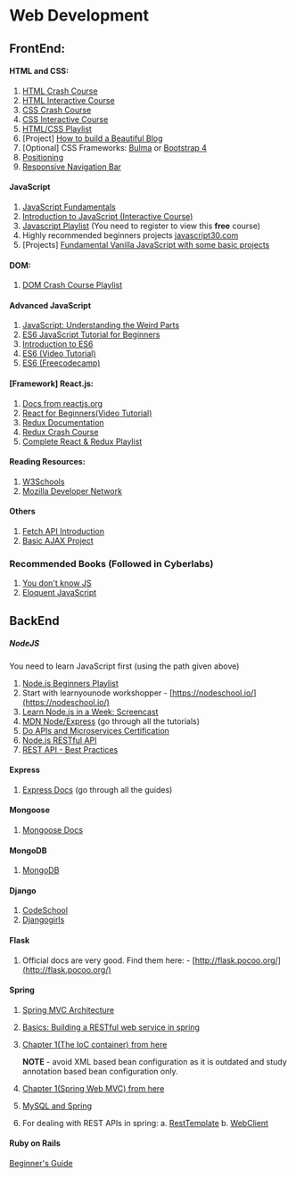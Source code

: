 # Web Development

## FrontEnd:

#### HTML and CSS:

1. [HTML Crash Course](https://www.youtube.com/watch?v=UB1O30fR-EE)
2. [HTML Interactive Course](https://scrimba.com/g/ghtml)
3. [CSS Crash Course](https://www.youtube.com/watch?v=yfoY53QXEnI&index=2&list=PLillGF-RfqbZTASqIqdvm1R5mLrQq79CU)
4. [CSS Interactive Course](https://scrimba.com/g/gintrotocss)
5. [HTML/CSS Playlist](https://www.youtube.com/watch?v=cqszz_OfAFQ&list=PLC1322B5A0180C946)
6. \[Project\] [How to build a Beautiful Blog](https://scrimba.com/g/gbuildablog)
7. \[Optional\] CSS Frameworks: [Bulma](https://scrimba.com/g/gbulma) or [Bootstrap 4](https://scrimba.com/g/gbootstrap4)
8. [Positioning](http://learnlayout.com/position.html)
9. [Responsive Navigation Bar](https://www.taniarascia.com/responsive-dropdown-navigation-bar/)

#### JavaScript

1. [JavaScript Fundamentals](https://www.youtube.com/watch?v=W6NZfCO5SIk)
2. [Introduction to JavaScript \(Interactive Course\)](https://scrimba.com/g/gintrotojavascript)
3. [Javascript Playlist](https://frontendmasters.com/courses/javascript-basics/) \(You need to register to view this **free** course\)
4. Highly recommended beginners projects [javascript30.com](https://javascript30.com/)
5. \[Projects\] [Fundamental Vanilla JavaScript with some basic projects](https://www.youtube.com/watch?v=vEROU2XtPR8&list=PLillGF-RfqbbnEGy3ROiLWk7JMCuSyQtX)

#### DOM:

1. [DOM Crash Course Playlist](https://www.youtube.com/watch?v=0ik6X4DJKCc&list=PLillGF-RfqbYE6Ik_EuXA2iZFcE082B3s)

#### Advanced JavaScript

1. [JavaScript: Understanding the Weird Parts](https://www.youtube.com/watch?v=Bv_5Zv5c-Ts)
2. [ES6 JavaScript Tutorial for Beginners](https://www.youtube.com/watch?v=NCwa_xi0Uuc)
3. [Introduction to ES6](https://scrimba.com/playlist/p4Mrt9)
4. [ES6 (Video Tutorial)](https://www.youtube.com/watch?v=WZQc7RUAg18)
5. [ES6 (Freecodecamp)](https://www.freecodecamp.org/learn/javascript-algorithms-and-data-structures/es6/)

#### \[Framework\] React.js:

1. [Docs from reactjs.org](reactjs.org)
2. [React for Beginners(Video Tutorial)](https://www.youtube.com/watch?v=Ke90Tje7VS0)
3. [Redux Documentation](https://redux.js.org/tutorials/essentials/part-1-overview-concepts)
4. [Redux Crash Course](https://www.youtube.com/watch?v=93p3LxR9xfM)
5. [Complete React & Redux Playlist](https://www.youtube.com/playlist?list=PL4cUxeGkcC9ij8CfkAY2RAGb-tmkNwQHG)

#### Reading Resources:

1. [W3Schools](https://www.w3schools.com/)
2. [Mozilla Developer Network](https://developer.mozilla.org/en-US/docs/Learn)

#### Others

1. [Fetch API Introduction](https://www.youtube.com/watch?v=Oive66jrwBs)
2. [Basic AJAX Project](https://www.youtube.com/watch?v=tUE2Nic21BA)

### Recommended Books \(Followed in Cyberlabs\)

1. [You don't know JS](https://maximdenisov.gitbooks.io/you-don-t-know-js/content/)
2. [Eloquent JavaScript](http://eloquentjavascript.net)

## BackEnd

##### NodeJS

You need to learn JavaScript first \(using the path given above\)

1. [Node.js Beginners Playlist](https://www.youtube.com/playlist?list=PL4cUxeGkcC9gcy9lrvMJ75z9maRw4byYp)
2. Start with learnyounode workshopper - [https://nodeschool.io/](https://nodeschool.io/)
3. [Learn Node.js in a Week: Screencast](https://ilovecoding.org/courses/nodejs)
4. [MDN Node/Express](https://developer.mozilla.org/en-US/docs/Learn/Server-side/Express_Nodejs) (go through all the tutorials)
5. [Do APIs and Microservices Certification](https://www.freecodecamp.org/learn/)
6. [Node.js RESTful API](https://www.youtube.com/watch?v=pKd0Rpw7O48)
7. [REST API - Best Practices](https://medium.com/hashmapinc/rest-good-practices-for-api-design-881439796dc9)

#### Express

1. [Express Docs](https://expressjs.com/) (go through all the guides)

#### Mongoose

1. [Mongoose Docs](https://mongoosejs.com/docs/)

#### MongoDB

1. [MongoDB](https://www.youtube.com/watch?v=-56x56UppqQ)

#### Django

1. [CodeSchool](https://www.codeschool.com/courses/try-django)
2. [Djangogirls](https://tutorial.djangogirls.org/en/)

#### Flask

1. Official docs are very good. Find them here: - [http://flask.pocoo.org/](http://flask.pocoo.org/)

#### Spring

1. [Spring MVC Architecture](https://www.youtube.com/watch?v=qHllF5pl1PA)
2. [Basics: Building a RESTful web service in spring](https://spring.io/guides/gs/rest-service/)
3. [Chapter 1\(The IoC container\) from here](https://docs.spring.io/spring/docs/5.0.7.RELEASE/spring-framework-reference/core.html#beans)

   **NOTE** - avoid XML based bean configuration as it is outdated and study annotation based bean configuration only.

4. [Chapter 1\(Spring Web MVC\) from here](https://docs.spring.io/spring/docs/5.0.7.RELEASE/spring-framework-reference/web.html#mvc)
5. [MySQL and Spring](https://spring.io/guides/gs/accessing-data-mysql/)
6. For dealing with REST APIs in spring: a. [RestTemplate](https://docs.spring.io/spring/docs/5.0.7.RELEASE/spring-framework-reference/integration.html#rest-client-access) b. [WebClient](https://docs.spring.io/spring/docs/5.0.7.RELEASE/spring-framework-reference/web-reactive.html#webflux-client)

#### Ruby on Rails
[Beginner's Guide](https://revelry.co/rails-beginners-guide/)
